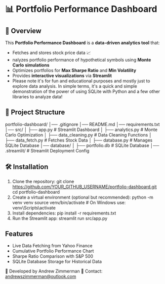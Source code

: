 # 📊 Portfolio Performance Dashboard

## 🚀 Overview
This **Portfolio Performance Dashboard** is a **data-driven analytics tool** that:
 - Fetches and stores stock price data 📈  
 - nalyzes portfolio performance of hypothetical symbols using **Monte Carlo simulations**
 - Optimizes portfolios for **Max Sharpe Ratio** and **Min Volatility**
 - Provides **interactive visualizations** via **Streamlit**
 - Please note it's for fun and educational purposes and mostly just to explore data analysis.
In simple terms, it's a quick and simple demonstration of the power of using SQLite with Python and a few other libraries to analyze data!

## 📂 Project Structure
portfolio-dashboard/
│── .gitignore
│── README.md
│── requirements.txt
│── src/
│   ├── app.py               # Streamlit Dashboard
│   ├── analytics.py         # Monte Carlo Optimization
│   ├── data_cleaning.py     # Data Cleaning Functions
│   ├── data_fetch.py        # Fetches Stock Data
│   ├── database.py          # Manages SQLite Database
│── database/
│   ├── portfolio.db         # SQLite Database
│── .streamlit/              # Streamlit Deployment Config

## 🛠 Installation
1. Clone the repository:
git clone https://github.com/YOUR_GITHUB_USERNAME/portfolio-dashboard.git
cd portfolio-dashboard
2. Create a virtual environment (optional but recommended):
python -m venv venv
source venv/bin/activate  # On Windows use: venv\Scripts\activate
3. Install dependencies:
pip install -r requirements.txt
4. Run the Streamlit app:
streamlit run src/app.py

## Features
- Live Data Fetching from Yahoo Finance
- Cumulative Portfolio Performance Chart
- Sharpe Ratio Comparison with S&P 500
- SQLite Database Storage for Historical Data

🚀 Developed by Andrew Zimmerman
📧 Contact: andrewszimmerman@outlook.com